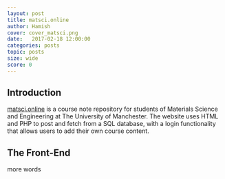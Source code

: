 ```yaml
---
layout: post
title: matsci.online
author: Hamish 
cover: cover_matsci.png
date:   2017-02-18 12:00:00
categories: posts
topic: posts
size: wide
score: 0
---
```


## Introduction

[matsci.online](http://matsci.online) is a course note repository for students of Materials Science and Engineering at The University of Manchester. The website uses HTML and PHP to post and fetch from a SQL database, with a login functionality that allows users to add their own course content.

## The Front-End

more words
